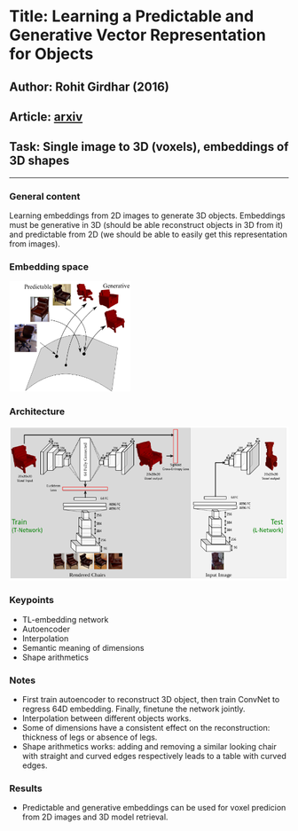 # Title: Learning a Predictable and Generative Vector Representation for Objects
## Author: Rohit Girdhar (2016)
## Article: [arxiv](https://arxiv.org/pdf/1603.08637.pdf)
## Task: Single image to 3D (voxels), embeddings of 3D shapes
___

### General content
Learning embeddings from 2D images to generate 3D objects. Embeddings must be generative in 3D (should be able reconstruct objects in 3D from it) and predictable from 2D (we should be able to easily get this representation from images).

### Embedding space
![Embedding space](media/space.png)

### Architecture
![Architecture](media/architecture.png)

### Keypoints
* TL-embedding network
* Autoencoder
* Interpolation
* Semantic meaning of dimensions
* Shape arithmetics

### Notes
* First train autoencoder to reconstruct 3D object, then train ConvNet to regress 64D embedding. Finally, finetune the network jointly.
* Interpolation between different objects works.
* Some of dimensions have a consistent effect on the reconstruction: thickness of legs or absence of legs.
* Shape arithmetics works: adding and removing a similar looking chair with straight
and curved edges respectively leads to a table with curved edges.

### Results
* Predictable and generative embeddings can be used for voxel predicion from 2D images and 3D model retrieval.
